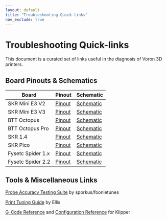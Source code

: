 ```yaml
---
layout: default
title: "Troubleshooting Quick-links"
nav_exclude: true
---
```

# Troubleshooting Quick-links
This document is a curated set of links useful in the diagnosis of Voron 3D printers.


## Board Pinouts & Schematics

Board | Pinout | Schematic
--- | --- | ---
SKR Mini E3 V2 | [Pinout](https://github.com/bigtreetech/BIGTREETECH-SKR-mini-E3/blob/master/hardware/BTT%20SKR%20MINI%20E3%20V2.0/Hardware/BTT%20SKR%20MINI%20E3%20V2.0-PIN.pdf) | [Schematic](https://github.com/bigtreetech/BIGTREETECH-SKR-mini-E3/blob/master/hardware/BTT%20SKR%20MINI%20E3%20V2.0/Hardware/BTT%20SKR%20MINI%20E3%20V2.0SCHpdf.PDF)
SKR Mini E3 V3 | [Pinout](https://github.com/bigtreetech/BIGTREETECH-SKR-mini-E3/blob/master/hardware/BTT%20SKR%20MINI%20E3%20V3.0/Hardware/BTT%20E3%20SKR%20MINI%20V3.0_PIN.pdf) | [Schematic](https://github.com/bigtreetech/BIGTREETECH-SKR-mini-E3/blob/master/hardware/BTT%20SKR%20MINI%20E3%20V3.0/Hardware/BTT%20E3%20SKR%20MINI%20V3.0_SCH.pdf)
BTT Octopus | [Pinout](https://github.com/GadgetAngel/BTT_Octopus_Color_PIN_Diagram/blob/main/BTT_Octopus_V1.1_Color_PIN_Diagram/BIGTREETECH-Octopus-V1.1-color-PIN.pdf) | [Schematic](https://github.com/bigtreetech/BIGTREETECH-OCTOPUS-V1.0/blob/master/Hardware/BIGTREETECH%20Octopus.pdf) 
BTT Octopus Pro | [Pinout](https://github.com/GadgetAngel/BTT_Octopus_Color_PIN_Diagram/blob/main/BTT_Octopus_Pro_V1.0_Color_PIN_Diagram/BTT-Octopus-Pro-V1.0-Color-PIN-V4.0.pdf) | [Schematic](https://github.com/bigtreetech/BIGTREETECH-OCTOPUS-Pro/blob/master/Hardware/BIGTREETECH%20Octopus%20Pro_SCH.pdf) 
SKR 1.4 | [Pinout](https://github.com/bigtreetech/BIGTREETECH-SKR-V1.3/blob/master/BTT%20SKR%20V1.4/Hardware/BTT%20SKR%20V1.4PIN.pdf) | [Schematic](https://github.com/bigtreetech/BIGTREETECH-SKR-V1.3/blob/master/BTT%20SKR%20V1.4/Hardware/BTT%20SKR%20V1.4-SCH.pdf) 
SKR Pico | [Pinout](https://github.com/bigtreetech/SKR-Pico/blob/master/Hardware/BTT%20SKR%20Pico%20V1.0-PIN.pdf) | [Schematic](https://github.com/bigtreetech/SKR-Pico/blob/master/Hardware/BTT%20SKR%20Pico%20V1.0-SCH.pdf)
Fysetc Spider 1.x | [Pinout](https://github.com/FYSETC/FYSETC-SPIDER/blob/main/images/Spider_V1.0_Pinout.jpg) | [Schematic](https://github.com/FYSETC/FYSETC-SPIDER/blob/main/hardware/Spider%20V1.0C%20SCH.pdf) 
Fysetc Spider 2.2 | [Pinout](https://github.com/FYSETC/FYSETC-SPIDER/blob/main/images/Spider_V2.2_Pinout.jpg) | [Schematic](https://github.com/FYSETC/FYSETC-SPIDER/blob/main/hardware/Spider%20V2.2%20SCH.pdf)

## Tools & Miscellaneous Links
[Probe Accuracy Testing Suite](https://github.com/sporkus/probe_accuracy_tests/tree/master) by sporkus/foonietunes

[Print Tuning Guide](https://github.com/AndrewEllis93/Print-Tuning-Guide) by Ellis

[G-Code Reference](https://www.klipper3d.org/G-Codes.html) and [Configuration Reference](https://www.klipper3d.org/Config_Reference.html) for Klipper
